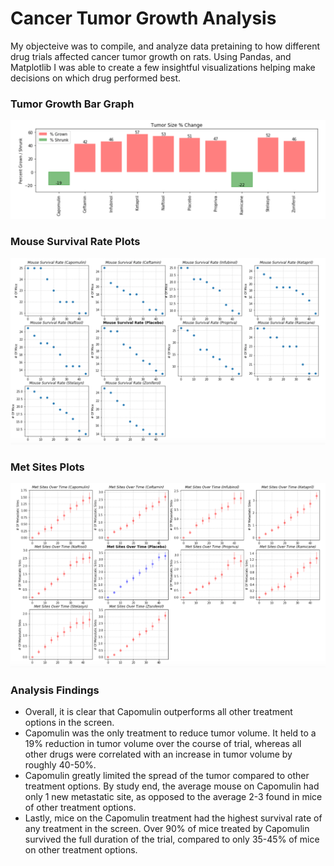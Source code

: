 # Cancer Tumor Growth Analysis

My objecteive was to compile, and analyze data pretaining to how different drug trials affected cancer tumor growth on rats. Using Pandas, and Matplotlib I was able to create a few insightful visualizations helping make decisions on which drug performed best. 

### Tumor Growth Bar Graph

![Tumor Growth](https://raw.githubusercontent.com/Nyalon/matplotlib-cancer-viz/master/resources/tumorsizechange.png)

### Mouse Survival Rate Plots

![Survival Rate](https://raw.githubusercontent.com/Nyalon/matplotlib-cancer-viz/master/resources/survivalrate.png)


### Met Sites Plots

![Survival Rate](https://raw.githubusercontent.com/Nyalon/matplotlib-cancer-viz/master/resources/metsites.png)

### Analysis Findings

- Overall, it is clear that Capomulin outperforms all other treatment options in the screen.
- Capomulin was the only treatment to reduce tumor volume. It held to a 19% reduction in tumor volume over the course of
trial, whereas all other drugs were correlated with an increase in tumor volume by roughly 40-50%.
- Capomulin greatly limited the spread of the tumor compared to other treatment options. By study end, the average mouse on
Capomulin had only 1 new metastatic site, as opposed to the average 2-3 found in mice of other treatment options.
- Lastly, mice on the Capomulin treatment had the highest survival rate of any treatment in the screen. Over 90% of mice treated by Capomulin survived the full duration of the trial, compared to only 35-45% of mice on other treatment options.
